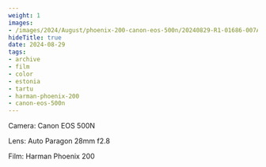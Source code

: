 ```yaml
---
weight: 1
images:
- /images/2024/August/phoenix-200-canon-eos-500n/20240829-R1-01686-007A.jpg
hideTitle: true
date: 2024-08-29
tags:
- archive
- film
- color
- estonia
- tartu
- harman-phoenix-200
- canon-eos-500n
---
```


Camera: Canon EOS 500N

Lens: Auto Paragon 28mm f2.8

Film: Harman Phoenix 200

